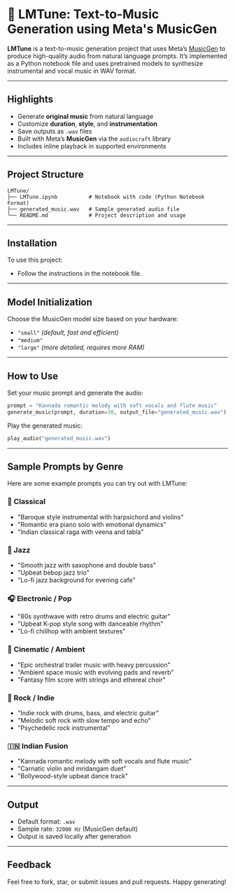 # 🎵 LMTune: Text-to-Music Generation using Meta's MusicGen

**LMTune** is a text-to-music generation project that uses Meta’s [MusicGen](https://github.com/facebookresearch/audiocraft) to produce high-quality audio from natural language prompts. It’s implemented as a Python notebook file and uses pretrained models to synthesize instrumental and vocal music in WAV format.

---

## Highlights

- Generate **original music** from natural language
- Customize **duration**, **style**, and **instrumentation**
- Save outputs as `.wav` files
- Built with Meta’s **MusicGen** via the `audiocraft` library
- Includes inline playback in supported environments

---

## Project Structure

```
LMTune/
├── LMTune.ipynb          # Notebook with code (Python Notebook Format)
├── generated_music.wav   # Sample generated audio file
└── README.md             # Project description and usage
```

---

## Installation

To use this project:
- Follow the instructions in the notebook file.

---

## Model Initialization

Choose the MusicGen model size based on your hardware:
- `"small"` *(default, fast and efficient)*
- `"medium"`
- `"large"` *(more detailed, requires more RAM)*

---

## How to Use

Set your music prompt and generate the audio:

```python
prompt = "Kannada romantic melody with soft vocals and flute music"
generate_music(prompt, duration=30, output_file="generated_music.wav")
```

Play the generated music:

```python
play_audio("generated_music.wav")
```

---

## Sample Prompts by Genre

Here are some example prompts you can try out with LMTune:

### 🎻 Classical
- "Baroque style instrumental with harpsichord and violins"
- "Romantic era piano solo with emotional dynamics"
- "Indian classical raga with veena and tabla"

### 🎷 Jazz
- "Smooth jazz with saxophone and double bass"
- "Upbeat bebop jazz trio"
- "Lo-fi jazz background for evening cafe"

### 🎧 Electronic / Pop
- "80s synthwave with retro drums and electric guitar"
- "Upbeat K-pop style song with danceable rhythm"
- "Lo-fi chillhop with ambient textures"

### 🎥 Cinematic / Ambient
- "Epic orchestral trailer music with heavy percussion"
- "Ambient space music with evolving pads and reverb"
- "Fantasy film score with strings and ethereal choir"

### 🎸 Rock / Indie
- "Indie rock with drums, bass, and electric guitar"
- "Melodic soft rock with slow tempo and echo"
- "Psychedelic rock instrumental"

### 🇮🇳 Indian Fusion
- "Kannada romantic melody with soft vocals and flute music"
- "Carnatic violin and mridangam duet"
- "Bollywood-style upbeat dance track"

---

## Output

- Default format: `.wav`
- Sample rate: `32000 Hz` (MusicGen default)
- Output is saved locally after generation

---

## Feedback

Feel free to fork, star, or submit issues and pull requests. Happy generating!

